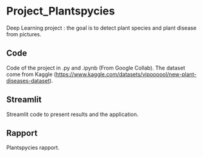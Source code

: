 # Project_Plantspycies
 Deep Learning project : the goal is to detect plant species and plant disease from pictures.
 
 
 ## Code
Code of the project in .py and .ipynb (From Google Collab).
The dataset come from Kaggle (https://www.kaggle.com/datasets/vipoooool/new-plant-diseases-dataset).

## Streamlit
Streamlit code to present results and the application.

## Rapport
Plantspycies rapport.

